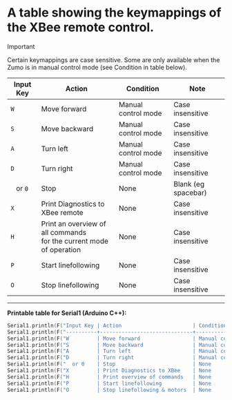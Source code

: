 # A table showing the keymappings of the XBee remote control.

> [!IMPORTANT]
> Certain keymappings are case sensitive. Some are only available when the Zumo is in manual control mode (see Condition in table below).

| Input Key | Action | Condition | Note |
|-----------|--------|-----------| ---|
|`W` | Move forward | Manual control mode | Case insensitive |
|`S` | Move backward | Manual control mode | Case insensitive |
|`A` | Turn left | Manual control mode | Case insensitive |
|`D` | Turn right | Manual control mode | Case insensitive |
|` ` or `0`| Stop | None | Blank (eg spacebar) |
|`X` | Print Diagnostics to XBee remote | None | Case insensitive |
|`H` | Print an overview of all commands</br> for the current mode of operation | None | Case insensitive |
|`P` | Start linefollowing | None | Case insensitive |
|`O` | Stop linefollowing | None | Case insensitive |


---

**Printable table for Serial1 (Arduino C++):**

```cpp
Serial1.println(F("Input Key | Action                       | Condition           | Note"));
Serial1.println(F("----------+------------------------------+---------------------+-----------------------------"));
Serial1.println(F("W         | Move forward                 | Manual control mode | Case insensitive"));
Serial1.println(F("S         | Move backward                | Manual control mode | Case insensitive"));
Serial1.println(F("A         | Turn left                    | Manual control mode | Case insensitive"));
Serial1.println(F("D         | Turn right                   | Manual control mode | Case insensitive"));
Serial1.println(F("  or 0    | Stop                         | None                | Blank (eg spacebar)"));
Serial1.println(F("X         | Print Diagnostics to XBee    | None                | Case insensitive"));
Serial1.println(F("H         | Print overview of commands   | None                | Case insensitive"));
Serial1.println(F("P         | Start linefollowing          | None                | Case insensitive"));
Serial1.println(F("O         | Stop linefollowing & motors  | None                | Case insensitive"));
```
